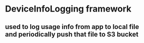 # DeviceInfoLogging framework

## used to log usage info from app to local file <br/> and periodically push that file to S3 bucket
